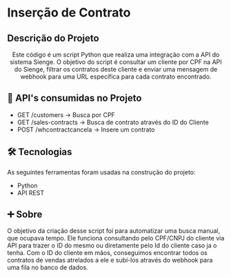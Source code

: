 # Inserção de Contrato

## Descrição do Projeto

<p align="center">Este código é um script Python que realiza uma integração com a API do sistema Sienge. O objetivo do script é consultar um cliente por CPF na API do Sienge, filtrar os contratos deste cliente e enviar uma mensagem de webhook para uma URL específica para cada contrato encontrado.</p>

## 🎲 API's consumidas no Projeto

- GET /customers -> Busca por CPF
- GET /sales-contracts -> Busca de contrato através do ID do Cliente
- POST /whcontractcancela -> Insere um contrato

## 🛠 Tecnologias

As seguintes ferramentas foram usadas na construção do projeto:

- Python
- API REST

## ➕ Sobre 

<p align="left">O objetivo da criação desse script foi para automatizar uma busca manual, que ocupava tempo. Ele funciona consultando pelo CPF/CNPJ do cliente via API para trazer o ID do mesmo ou diretamente pelo Id do cliente caso ja o tenha. Com o ID do cliente em mãos, conseguimos encontrar todos os contratos de vendas atrelados a ele e subí-los através do webhook para uma fila no banco de dados.</p>

